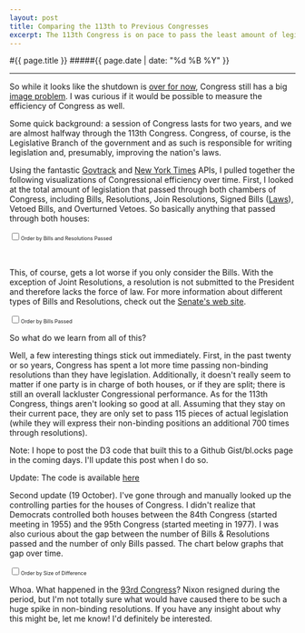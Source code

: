 ```yaml
---
layout: post
title: Comparing the 113th to Previous Congresses
excerpt: The 113th Congress is on pace to pass the least amount of legislation since the 1950s -- examining Congressional legislative history with the D3 library.
---
```



#{{ page.title }}
#####{{ page.date | date: "%d %B %Y" }}

<hr>

So while it looks like the shutdown is [over for now](http://www.nytimes.com/2013/10/17/us/congress-budget-debate.html?hp&_r=0), Congress still has a big [image problem](http://www.gallup.com/poll/165281/congress-job-approval-falls-amid-gov-shutdown.aspx). I was curious if it would be possible to measure the efficiency of Congress as well.

Some quick background: a session of Congress lasts for two years, and we are almost halfway through the 113th Congress. Congress, of course, is the Legislative Branch of the government and as such is responsible for writing legislation and, presumably, improving the nation's laws.

Using the fantastic [Govtrack](https://www.govtrack.us/developers/api) and [New York Times](http://developer.nytimes.com/docs/congress_api) APIs, I pulled together the following visualizations of Congressional efficiency over time. First, I looked at the total amount of legislation that passed through both chambers of Congress, including Bills, Resolutions, Join Resolutions, Signed Bills ([Laws](http://www.youtube.com/watch?v=tyeJ55o3El0)), Vetoed Bills, and Overturned Vetoes. So basically anything that passed through both houses:

<label style="font-size: 9px"><input type="checkbox" id="billsandresinput">Order by Bills and Resolutions Passed</label>
<script>

var billsandres = [{'dem_houses': 0,'total_bills': 1876,'congress': '83rd','congress_number': 83},{'dem_houses': 2,'total_bills': 2012,'congress': '84th','congress_number': 84},{'dem_houses': 2,'total_bills': 1825,'congress': '85th','congress_number': 85},{'dem_houses': 2,'total_bills': 1379,'congress': '86th','congress_number': 86},{'dem_houses': 2,'total_bills': 1658,'congress': '87th','congress_number': 87},{'dem_houses': 2,'total_bills': 1119,'congress': '88th','congress_number': 88},{'dem_houses': 2,'total_bills': 1386,'congress': '89th','congress_number': 89},{'dem_houses': 2,'total_bills': 1064,'congress': '90th','congress_number': 90},{'dem_houses': 2,'total_bills': 1037,'congress': '91st','congress_number': 91},{'dem_houses': 2,'total_bills': 851,'congress': '92nd','congress_number': 92},{'dem_houses': 2,'total_bills': 1598,'congress': '93rd','congress_number': 93},{'dem_houses': 2,'total_bills': 1669,'congress': '94th','congress_number': 94},{'dem_houses': 2,'total_bills': 1719,'congress': '95th','congress_number': 95},{'dem_houses': 2,'total_bills': 1563,'congress': '96th','congress_number': 96},{'dem_houses': 1,'total_bills': 898,'congress': '97th','congress_number': 97},{'dem_houses': 1,'total_bills': 1012,'congress': '98th','congress_number': 98},{'dem_houses': 1,'total_bills': 1020,'congress': '99th','congress_number': 99},{'dem_houses': 2,'total_bills': 1112,'congress': '100th','congress_number': 100},{'dem_houses': 2,'total_bills': 1279,'congress': '101st','congress_number': 101},{'dem_houses': 2,'total_bills': 1212,'congress': '102nd','congress_number': 102},{'dem_houses': 2,'total_bills': 996,'congress': '103rd','congress_number': 103},{'dem_houses': 0,'total_bills': 939,'congress': '104th','congress_number': 104},{'dem_houses': 0,'total_bills': 1028,'congress': '105th','congress_number': 105},{'dem_houses': 0,'total_bills': 1380,'congress': '106th','congress_number': 106},{'dem_houses': 0,'total_bills': 1069,'congress': '107th','congress_number': 107},{'dem_houses': 0,'total_bills': 1374,'congress': '108th','congress_number': 108},{'dem_houses': 0,'total_bills': 1512,'congress': '109th','congress_number': 109},{'dem_houses': 2,'total_bills': 1897,'congress': '110th','congress_number': 110},{'dem_houses': 2,'total_bills': 1851,'congress': '111st','congress_number': 111},{'dem_houses': 1,'total_bills': 1007,'congress': '112nd','congress_number': 112},{'dem_houses': 1,'total_bills': 313,'congress': '113th','congress_number': 113},{'dem_houses': -2,'total_bills': 801,'congress': '113th(proj)','congress_number': 114}];

function billsPassed(data, input, autosort) {
  var margin = {left: 40, right: 20, top: 20, bottom: 60},
      width = 520 - margin.left - margin.right,
      height = 300 - margin.top - margin.bottom;


  var xBar = d3.scale.ordinal()
            .domain(data.map(function(d) { return d.congress; }))
            .rangeRoundBands([0, width], .1);

  var yBar = d3.scale.linear()
            .domain([0, d3.max(data, function(d) { return d.total_bills; }) + 100])
            .range([height, 0]);

  var color = d3.scale.ordinal()
            .domain([0,2])
            .range(['B2182B','4575B4','8073AC'])

  var xAxis = d3.svg.axis()
                .scale(xBar)
                .orient('bottom')

  var yAxisBar = d3.svg.axis()
                .scale(yBar)
                .orient('left');

  var svgBar = d3.select('section').append('svg')
                .attr('width', width + margin.left + margin.right)
                .attr('height', height + margin.top + margin.bottom)
              .append('g')
                .attr('transform', 'translate(' + margin.left + ',' + margin.top + ')');

  svgBar.append('g')
    .attr('class', 'x axis')
    .attr('font-size', '9px')
    .attr("transform", "translate(0," + (height) + ")")
    .call(xAxis)
    .selectAll('text')
      .style("text-anchor", "end")
      .attr('transform', function(d) {
        return 'rotate(-45)';
      })

  svgBar.append('g')
      .attr('class', 'y axis')
      .attr('font-size', '9px')
      .call(yAxisBar)

  svgBar.selectAll('.bar')
      .data(data)
    .enter().append('rect')
      .attr('class','bar')
      .attr('x', function(d) { return xBar(d.congress); })
      .attr('width', xBar.rangeBand())
      .attr('y', function(d) { return yBar(d.total_bills); })
      .attr('height', function(d) { return height - yBar(d.total_bills) })
      .style('stroke', 'white')
      .style('fill', function(d) { 
        if(d.dem_houses === -1) return "grey"
        else if (d.dem_houses === -2) return "bcbddc"
        else return color(d.dem_houses); })

  d3.select(input).on("change", change);

  if(autosort === true) {
      var sortTimeout = setTimeout(function() {
        d3.select(input).property("checked", true).each(change);
      }, 5000);
    }

  function change() {
    clearTimeout(sortTimeout);

    var x0 = xBar.domain(data.sort(this.checked
        ? function(a, b) { return b.total_bills - a.total_bills; }
        : function(a, b) { return d3.ascending(a.congress_number, b.congress_number); })
        .map(function(d) { return d.congress; }))
        .copy();

    var transition = svgBar.transition().duration(750),
        delay = function(d, i) { return i * 50; };


    transition.selectAll(".bar")
        .delay(delay)
        .attr("x", function(d) { return x0(d.congress); });

    transition.select(".x.axis")
        .call(xAxis)
      .selectAll("g")
        .delay(delay)
      .selectAll('text')
        .style("text-anchor", "end")
        .attr('transform', function(d) {
          return 'rotate(-45)';
        });
  }
};

billsPassed(billsandres, '#billsandresinput', true);
</script><br>

This, of course, gets a lot worse if you only consider the Bills. With the exception of Joint Resolutions, a resolution is not submitted to the President and therefore lacks the force of law. For more information about different types of Bills and Resolutions, check out the [Senate's web site](http://www.senate.gov/reference/glossary_term/concurrent_resolution.htm).

<label style="font-size: 9px"><input type="checkbox" id="billsonlyinput">Order by Bills Passed</label>
<script>
var billsonly = [{'dem_houses': 0, 'total_bills': 1783, 'congress_number': 83, 'congress': "83rd"}, {'dem_houses': 2, 'total_bills': 1921, 'congress_number': 84, 'congress': "84th"}, {'dem_houses': 2, 'total_bills': 1719, 'congress_number': 85, 'congress': "85th"}, {'dem_houses': 2, 'total_bills': 1293, 'congress_number': 86, 'congress': "86th"}, {'dem_houses': 2, 'total_bills': 1566, 'congress_number': 87, 'congress': "87th"}, {'dem_houses': 2, 'total_bills': 1024, 'congress_number': 88, 'congress': "88th"}, {'dem_houses': 2, 'total_bills': 1279, 'congress_number': 89, 'congress': "89th"}, {'dem_houses': 2, 'total_bills': 994, 'congress_number': 90, 'congress': "90th"}, {'dem_houses': 2, 'total_bills': 937, 'congress_number': 91, 'congress': "91st"}, {'dem_houses': 2, 'total_bills': 764, 'congress_number': 92, 'congress': "92nd"}, {'dem_houses': 2, 'total_bills': 778, 'congress_number': 93, 'congress': "93rd"}, {'dem_houses': 2, 'total_bills': 734, 'congress_number': 94, 'congress': "94th"}, {'dem_houses': 2, 'total_bills': 806, 'congress_number': 95, 'congress': "95th"}, {'dem_houses': 2, 'total_bills': 736, 'congress_number': 96, 'congress': "96th"}, {'dem_houses': 1, 'total_bills': 530, 'congress_number': 97, 'congress': "97th"}, {'dem_houses': 1, 'total_bills': 678, 'congress_number': 98, 'congress': "98th"}, {'dem_houses': 1, 'total_bills': 688, 'congress_number': 99, 'congress': "99th"}, {'dem_houses': 2, 'total_bills': 765, 'congress_number': 100, 'congress': "100th"}, {'dem_houses': 2, 'total_bills': 681, 'congress_number': 101, 'congress': "101st"}, {'dem_houses': 2, 'total_bills': 628, 'congress_number': 102, 'congress': "102nd"}, {'dem_houses': 2, 'total_bills': 490, 'congress_number': 103, 'congress': "103rd"}, {'dem_houses': 0, 'total_bills': 343, 'congress_number': 104, 'congress': "104th"}, {'dem_houses': 0, 'total_bills': 408, 'congress_number': 105, 'congress': "105th"}, {'dem_houses': 0, 'total_bills': 612, 'congress_number': 106, 'congress': "106th"}, {'dem_houses': 0, 'total_bills': 389, 'congress_number': 107, 'congress': "107th"}, {'dem_houses': 0, 'total_bills': 509, 'congress_number': 108, 'congress': "108th"}, {'dem_houses': 0, 'total_bills': 486, 'congress_number': 109, 'congress': "109th"}, {'dem_houses': 1, 'total_bills': 465, 'congress_number': 110, 'congress': "110th"}, {'dem_houses': 2, 'total_bills': 386, 'congress_number': 111, 'congress': "111st"}, {'dem_houses': 1, 'total_bills': 286, 'congress_number': 112, 'congress': "112nd"}, {'dem_houses': 1, 'total_bills': 45, 'congress_number': 113, 'congress': "113th"}, {'dem_houses': -2, 'total_bills': 115.16, 'congress_number': 114, 'congress': "113th(proj)"}];
billsPassed(billsonly, '#billsonlyinput', false);
</script>

So what do we learn from all of this?

Well, a few interesting things stick out immediately. First, in the past twenty or so years, Congress has spent a lot more time passing non-binding resolutions than they have legislation. Additionally, it doesn't really seem to matter if one party is in charge of both houses, or if they are split; there is still an overall lackluster Congressional performance. As for the 113th Congress, things aren't looking so good at all. Assuming that they stay on their current pace, they are only set to pass 115 pieces of actual legislation (while they will express their non-binding positions an additional 700 times through resolutions). 

Note: I hope to post the D3 code that built this to a Github Gist/bl.ocks page in the coming days. I'll update this post when I do so.

Update: The code is available [here](http://bl.ocks.org/bsmithgall/7033944)

Second update (19 October). I've gone through and manually looked up the controlling parties for the houses of Congress. I didn't realize that Democrats controlled both houses between the 84th Congress (started meeting in 1955) and the 95th Congress (started meeting in 1977). I was also curious about the gap between the number of Bills & Resolutions passed and the number of only Bills passed. The chart below graphs that gap over time.

<label style="font-size: 9px"><input type="checkbox" id="gap">Order by Size of Difference</label>
<script>
var gap = [{'dem_houses': 0, 'total_bills': 93, 'congress': '83rd', 'congress_number': 83},{'dem_houses': 2, 'total_bills': 91, 'congress': '84th', 'congress_number': 84},{'dem_houses': 2, 'total_bills': 106, 'congress': '85th', 'congress_number': 85},{'dem_houses': 2, 'total_bills': 86, 'congress': '86th', 'congress_number': 86},{'dem_houses': 2, 'total_bills': 92, 'congress': '87th', 'congress_number': 87},{'dem_houses': 2, 'total_bills': 95, 'congress': '88th', 'congress_number': 88},{'dem_houses': 2, 'total_bills': 107, 'congress': '89th', 'congress_number': 89},{'dem_houses': 2, 'total_bills': 70, 'congress': '90th', 'congress_number': 90},{'dem_houses': 2, 'total_bills': 100, 'congress': '91st', 'congress_number': 91},{'dem_houses': 2, 'total_bills': 87, 'congress': '92nd', 'congress_number': 92},{'dem_houses': 2, 'total_bills': 820, 'congress': '93rd', 'congress_number': 93},{'dem_houses': 2, 'total_bills': 935, 'congress': '94th', 'congress_number': 94},{'dem_houses': 2, 'total_bills': 913, 'congress': '95th', 'congress_number': 95},{'dem_houses': 2, 'total_bills': 827, 'congress': '96th', 'congress_number': 96},{'dem_houses': 1, 'total_bills': 368, 'congress': '97th', 'congress_number': 97},{'dem_houses': 1, 'total_bills': 334, 'congress': '98th', 'congress_number': 98},{'dem_houses': 1, 'total_bills': 332, 'congress': '99th', 'congress_number': 99},{'dem_houses': 2, 'total_bills': 347, 'congress': '100th', 'congress_number': 100},{'dem_houses': 2, 'total_bills': 598, 'congress': '101st', 'congress_number': 101},{'dem_houses': 2, 'total_bills': 584, 'congress': '102nd', 'congress_number': 102},{'dem_houses': 2, 'total_bills': 506, 'congress': '103rd', 'congress_number': 103},{'dem_houses': 0, 'total_bills': 596, 'congress': '104th', 'congress_number': 104},{'dem_houses': 0, 'total_bills': 620, 'congress': '105th', 'congress_number': 105},{'dem_houses': 0, 'total_bills': 768, 'congress': '106th', 'congress_number': 106},{'dem_houses': 0, 'total_bills': 680, 'congress': '107th', 'congress_number': 107},{'dem_houses': 0, 'total_bills': 865, 'congress': '108th', 'congress_number': 108},{'dem_houses': 0, 'total_bills': 1026, 'congress': '109th', 'congress_number': 109},{'dem_houses': 1, 'total_bills': 1432, 'congress': '110th', 'congress_number': 110},{'dem_houses': 2, 'total_bills': 1465, 'congress': '111st', 'congress_number': 111},{'dem_houses': 1, 'total_bills': 721, 'congress': '112nd', 'congress_number': 112},{'dem_houses': 1, 'total_bills': 268, 'congress': '113th', 'congress_number': 113},{'dem_houses': 1, 'total_bills': 685.84, 'congress': '113th(proj)', 'congress_number': 114}];
billsPassed(gap, '#gap', false);
</script>

Whoa. What happened in the [93rd Congress](http://en.wikipedia.org/wiki/93rd_United_States_Congress)? Nixon resigned during the period, but I'm not totally sure what would have caused there to be such a huge spike in non-binding resolutions. If you have any insight about why this might be, let me know! I'd definitely be interested.
